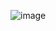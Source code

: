 ![image](https://github.com/bhagyashree-gondaliya/Package-Manager/assets/45670293/1c2a5084-35b9-4a1d-9159-571a15339cf2)
